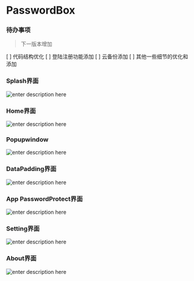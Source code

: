 # PasswordBox

### 待办事项
> 下一版本增加

[ ] 代码结构优化
[ ] 登陆注册功能添加
[ ] 云备份添加
[ ] 其他一些细节的优化和添加

### Splash界面
![enter description here][1]


  
### Home界面
![enter description here][2]


  
### Popupwindow
![enter description here][3]


  
### DataPadding界面
![enter description here][4]


  
### App PasswordProtect界面
![enter description here][5]


  
### Setting界面
![enter description here][6]


  
### About界面
![enter description here][7]


  [1]: ./images/enframe_2016-01-27-18-42-13%281%29.png "enframe_2016-01-27-18-42-13&#40;1&#41;.png"
  [2]: ./images/enframe_2016-01-27-18-42-45%281%29.png "enframe_2016-01-27-18-42-45&#40;1&#41;.png"
  [3]: ./images/enframe_2016-01-27-18-43-03%281%29.png "enframe_2016-01-27-18-43-03&#40;1&#41;.png"
  [4]: ./images/enframe_2016-01-27-18-43-18%281%29.png "enframe_2016-01-27-18-43-18&#40;1&#41;.png"
  [5]: ./images/enframe_2016-01-27-18-43-41%281%29.png "enframe_2016-01-27-18-43-41&#40;1&#41;.png"
  [6]: ./images/enframe_2016-01-27-18-43-59%281%29.png "enframe_2016-01-27-18-43-59&#40;1&#41;.png"
  [7]: ./images/enframe_2016-01-27-18-44-10%281%29.png "enframe_2016-01-27-18-44-10&#40;1&#41;.png"
  
